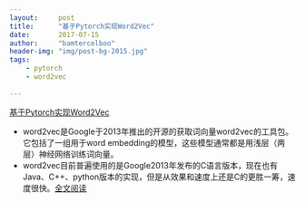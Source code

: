 ```yaml
---
layout:     post
title:      "基于Pytorch实现Word2Vec"
date:       2017-07-15
author:     "bamtercelboo"
header-img: "img/post-bg-2015.jpg"
tags:
    - pytorch
    - word2vec
 
---
```


> <div>
  <a href="http://www.cnblogs.com/bamtercelboo/p/7181899.html">基于Pytorch实现Word2Vec</a></div>


-  word2vec是Google于2013年推出的开源的获取词向量word2vec的工具包。它包括了一组用于word embedding的模型，这些模型通常都是用浅层（两层）神经网络训练词向量。
-  word2vec目前普遍使用的是Google2013年发布的C语言版本，现在也有Java、C++、python版本的实现，但是从效果和速度上还是C的更胜一筹，速度很快。<a href="http://www.cnblogs.com/bamtercelboo/p/7181899.html">全文阅读</a>


